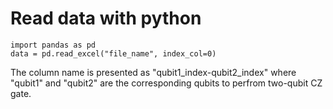 # Read data with python
    import pandas as pd
    data = pd.read_excel("file_name", index_col=0)
The column name is presented as "qubit1_index-qubit2_index" where "qubit1" and "qubit2" are the corresponding qubits to perfrom two-qubit CZ gate.